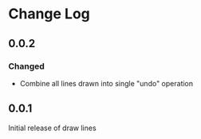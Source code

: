 # Change Log

## 0.0.2

### Changed

- Combine all lines drawn into single "undo" operation

## 0.0.1

Initial release of draw lines